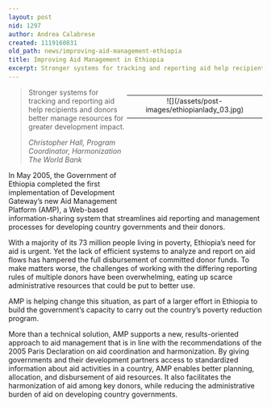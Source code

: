 ```yaml
---
layout: post
nid: 1297
author: Andrea Calabrese
created: 1119160831
old_path: news/improving-aid-management-ethiopia
title: Improving Aid Management in Ethiopia
excerpt: Stronger systems for tracking and reporting aid help recipients and donors better manage resources for greater development impact.
---
```


<table align="right" border="0" style="width:269px;height:213px;"><tbody><tr><td align="center" valign="middle">![](/assets/post-images/ethiopianlady_03.jpg)</td></tr><tr><td align="center" valign="bottom"></td></tr></tbody></table>

> Stronger systems for tracking and reporting aid help recipients and donors better manage resources for greater development impact.
>
> <cite>Christopher Hall, Program Coordinator, Harmonization The World Bank</cite>

In May 2005, the Government of Ethiopia completed the first implementation of Development Gateway’s new Aid Management Platform (AMP), a Web-based information-sharing system that streamlines aid reporting and management processes for developing country governments and their donors.

With a majority of its 73 million people living in poverty, Ethiopia’s need for aid is urgent. Yet the lack of efficient systems to analyze and report on aid flows has hampered the full disbursement of committed donor funds. To make matters worse, the challenges of working with the differing reporting rules of multiple donors have been overwhelming, eating up scarce administrative resources that could be put to better use.

AMP is helping change this situation, as part of a larger effort in Ethiopia to build the government’s capacity to carry out the country’s poverty reduction program.

More than a technical solution, AMP supports a new, results-oriented approach to aid management that is in line with the recommendations of the 2005 Paris Declaration on aid coordination and harmonization. By giving governments and their development partners access to standardized information about aid activities in a country, AMP enables better planning, allocation, and disbursement of aid resources. It also facilitates the harmonization of aid among key donors, while reducing the administrative burden of aid on developing country governments.
